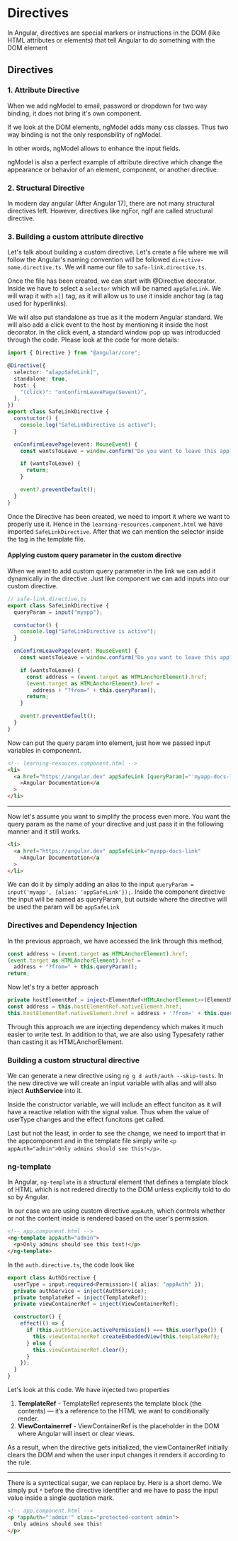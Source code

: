 # Directives

In Angular, directives are special markers or instructions in the DOM (like HTML attributes or elements) that tell Angular to do something with the DOM element

## Directives

### 1. Attribute Directive

When we add ngModel to email, password or dropdown for two way binding, it does not bring it's own component.

If we look at the DOM elements, ngModel adds many css classes. Thus two way binding is not the only responsbility of ngModel.

In other words, ngModel allows to enhance the input fields.

ngModel is also a perfect example of attribute directive which change the appearance or behavior of an element, component, or another directive.

### 2. Structural Directive

In modern day angular (After Angular 17), there are not many structural directives left. However, directives like ngFor, ngIf are called structural directive.

### 3. Building a custom attribute directive

Let's talk about building a custom directive. Let's create a file where we will follow the Angular's naming convention will be followed `directive-name.directive.ts`. We will name our file to `safe-link.directive.ts`.

Once the file has been created, we can start with @Directive decorator. Inside we have to select a `selector` which will be named `appSafeLink`. We will wrap it with `a[]` tag, as it will allow us to use it inside anchor tag <a> (a tag used for hyperlinks).

We will also put standalone as true as it the modern Angular standard. We will also add a click event to the host by mentioning it inside the host decorator. In the click event, a standard window pop up was introducded through the code. Please look at the code for more details:

```ts
import { Directive } from "@angular/core";

@Directive({
  selector: "a[appSafeLink]",
  standalone: true,
  host: {
    "(click)": "onConfirmLeavePage($event)",
  },
})
export class SafeLinkDirective {
  constuctor() {
    console.log("SafeLinkDirective is active");
  }

  onConfirmLeavePage(event: MouseEvent) {
    const wantsToLeave = window.confirm("Do you want to leave this app?");

    if (wantsToLeave) {
      return;
    }

    event?.preventDefault();
  }
}
```

Once the Directive has been created, we need to import it where we want to properly use it. Hence in the `learning-resources.component.html` we have imported `SafeLinkDirective`. After that we can mention the selector inside the <a> tag in the template file.

#### Applying custom query parameter in the custom directive

When we want to add custom query parameter in the link we can add it dynamically in the directive. Just like component we can add inputs into our custom directive.

```ts
// safe-link.directive.ts
export class SafeLinkDirective {
  queryParam = input("myapp");

  constuctor() {
    console.log("SafeLinkDirective is active");
  }

  onConfirmLeavePage(event: MouseEvent) {
    const wantsToLeave = window.confirm("Do you want to leave this app?");

    if (wantsToLeave) {
      const address = (event.target as HTMLAnchorElement).href;
      (event.target as HTMLAnchorElement).href =
        address + "?from=" + this.queryParam();
      return;
    }

    event?.preventDefault();
  }
}
```

Now can put the query param into <a> element, just how we passed input variables in componennt.

```html
<!-- learning-resouces.component.html -->
<li>
  <a href="https://angular.dev" appSafeLink [queryParam]="'myapp-docs-link'"
    >Angular Documentation</a
  >
</li>
```

---

Now let's assume you want to simplify the process even more. You want the query param as the name of your directive and just pass it in the following manner and it still works.

```html
<li>
  <a href="https://angular.dev" appSafeLink="myapp-docs-link"
    >Angular Documentation</a
  >
</li>
```

We can do it by simply adding an alias to the input `queryParam = input('myapp', {alias: 'appSafeLink'});`. Inside the component directive the input will be named as queryParam, but outside where the directive will be used the param will be `appSafeLink`

### Directives and Dependency Injection

In the previous approach, we have accessed the link through this method,

```ts
const address = (event.target as HTMLAnchorElement).href;
(event.target as HTMLAnchorElement).href =
  address + "?from=" + this.queryParam();
return;
```

Now let's try a better approach

```ts
private hostElementRef = inject<ElementRef<HTMLAnchorElement>>(ElementRef);
const address = this.hostElementRef.nativeElement.href;
this.hostElementRef.nativeElement.href = address + '?from=' + this.queryParam();
```

Through this approach we are injecting dependency which makes it much easier to write test. In addition to that, we are also using Typesafety rather than casting it as HTMLAnchorElement.

### Building a custom structural directive

We can generate a new directive using `ng g d auth/auth --skip-tests`. In the new directive we will create an input variable with alias and will also inject **AuthService** into it.

Inside the constructor variable, we will include an effect funciton as it will have a reactive relation with the signal value. Thus when the value of userType changes and the effect funcitons get called.

Last but not the least, in order to see the change, we need to import that in the appcomponent and in the template file simply write `<p appAuth="admin">Only admins should see this!</p>`.

### ng-template

In Angular, `ng-template` is a structural element that defines a template block of HTML which is not redered directly to the DOM unless explicitly told to do so by Angular.

In our case we are using custom directive `appAuth`, which controls whether or not the content inside <ng-template> is rendered based on the user's permission.

```html
<!-- app.component.html -->
<ng-template appAuth="admin">
  <p>Only admins should see this text!</p>
</ng-template>
```

In the `auth.directive.ts`, the code look like

```ts
export class AuthDirective {
  userType = input.required<Permission>({ alias: "appAuth" });
  private authService = inject(AuthService);
  private templateRef = inject(TemplateRef);
  private viewContainerRef = inject(ViewContainerRef);

  constructor() {
    effect(() => {
      if (this.authService.activePermission() === this.userType()) {
        this.viewContainerRef.createEmbeddedView(this.templateRef);
      } else {
        this.viewContainerRef.clear();
      }
    });
  }
}
```

Let's look at this code. We have injected two properties

1. **TemplateRef** - TemplateRef represents the template block (the <ng-template> contents) — it’s a reference to the HTML we want to conditionally render.
2. **ViewContainerref** - ViewContainerRef is the placeholder in the DOM where Angular will insert or clear views.

As a result, when the directive gets initialized, the viewContainerRef initially clears the DOM and when the user input changes it renders it according to the rule.

---

There is a syntectical sugar, we can replace <ng-content> by. Here is a short demo. We simply put `*` before the directive identifier and we have to pass the input value inside a single quotation mark.

```html
<!-- app.component.html -->
<p *appAuth="'admin'" class="protected-content admin">
  Only admins should see this!
</p>
```

